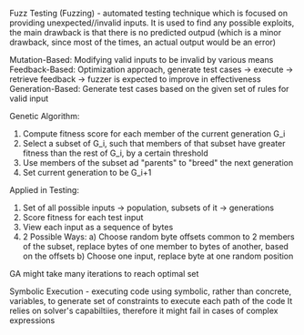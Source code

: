 Fuzz Testing (Fuzzing) - automated testing technique which is focused on providing unexpected//invalid inputs. It is used to find any possible exploits, the main drawback is that there is no
predicted outpud (which is a minor drawback, since most of the times, an actual output would be an error)

Mutation-Based: Modifying valid inputs to be invalid by various means
Feedback-Based: Optimization approach, generate test cases -> execute -> retrieve feedback -> fuzzer is expected to improve in effectiveness
Generation-Based: Generate test cases based on the given set of rules for valid input

Genetic Algorithm:
  1) Compute fitness score for each member of the current generation G_i
  2) Select a subset of G_i, such that members of that subset have greater fitness than the rest of G_i, by a certain threshold
  3) Use members of the subset ad "parents" to "breed" the next generation
  4) Set current generation to be G_i+1

Applied in Testing:
  1) Set of all possible inputs -> population, subsets of it -> generations
  2) Score fitness for each test input
  3) View each input as a sequence of bytes
  4) 2 Possible Ways:
    a) Choose random byte offsets common to 2 members of the subset, replace bytes of one member to bytes of another, based on the offsets
    b) Choose one input, replace byte at one random position

GA might take many iterations to reach optimal set

Symbolic Execution - executing code using symbolic, rather than concrete, variables, to generate set of constraints to execute each path of the code
It relies on solver's capabiltiies, therefore it might fail in cases of complex expressions
